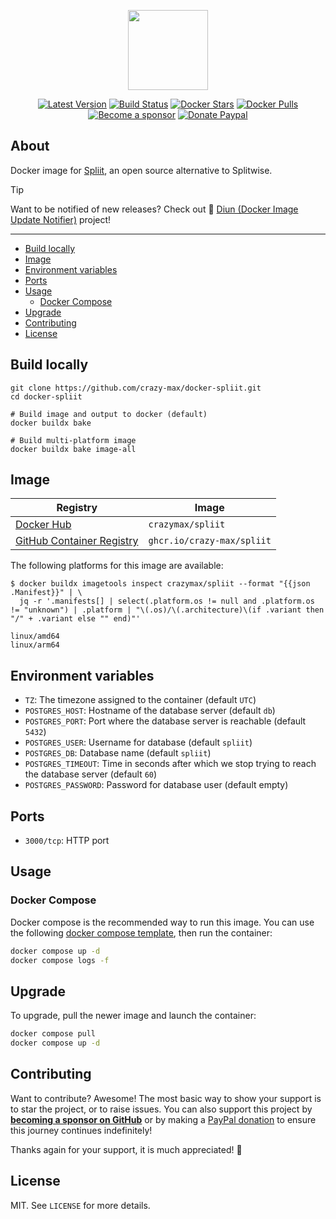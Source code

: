<p align="center"><a href="https://github.com/crazy-max/docker-spliit" target="_blank"><img height="128" src=".github/docker-spliit.jpg"></a></p>

<p align="center">
  <a href="https://hub.docker.com/r/crazymax/spliit/tags?page=1&ordering=last_updated"><img src="https://img.shields.io/github/v/tag/crazy-max/docker-spliit?label=version&style=flat-square" alt="Latest Version"></a>
  <a href="https://github.com/crazy-max/docker-spliit/actions?workflow=build"><img src="https://img.shields.io/github/actions/workflow/status/crazy-max/docker-spliit/build.yml?label=build&logo=github&style=flat-square" alt="Build Status"></a>
  <a href="https://hub.docker.com/r/crazymax/spliit/"><img src="https://img.shields.io/docker/stars/crazymax/spliit.svg?style=flat-square&logo=docker" alt="Docker Stars"></a>
  <a href="https://hub.docker.com/r/crazymax/spliit/"><img src="https://img.shields.io/docker/pulls/crazymax/spliit.svg?style=flat-square&logo=docker" alt="Docker Pulls"></a>
  <br /><a href="https://github.com/sponsors/crazy-max"><img src="https://img.shields.io/badge/sponsor-crazy--max-181717.svg?logo=github&style=flat-square" alt="Become a sponsor"></a>
  <a href="https://www.paypal.me/crazyws"><img src="https://img.shields.io/badge/donate-paypal-00457c.svg?logo=paypal&style=flat-square" alt="Donate Paypal"></a>
</p>

## About

Docker image for [Spliit](https://github.com/spliit-app/spliit), an open source
alternative to Splitwise.

> [!TIP] 
> Want to be notified of new releases? Check out 🔔 [Diun (Docker Image Update Notifier)](https://github.com/crazy-max/diun)
> project!

___

* [Build locally](#build-locally)
* [Image](#image)
* [Environment variables](#environment-variables)
* [Ports](#ports)
* [Usage](#usage)
  * [Docker Compose](#docker-compose)
* [Upgrade](#upgrade)
* [Contributing](#contributing)
* [License](#license)

## Build locally

```shell
git clone https://github.com/crazy-max/docker-spliit.git
cd docker-spliit

# Build image and output to docker (default)
docker buildx bake

# Build multi-platform image
docker buildx bake image-all
```

## Image

| Registry                                                                                          | Image                      |
|---------------------------------------------------------------------------------------------------|----------------------------|
| [Docker Hub](https://hub.docker.com/r/crazymax/spliit/)                                           | `crazymax/spliit`          |
| [GitHub Container Registry](https://github.com/users/crazy-max/packages/container/package/spliit) | `ghcr.io/crazy-max/spliit` |

The following platforms for this image are available:

```
$ docker buildx imagetools inspect crazymax/spliit --format "{{json .Manifest}}" | \
  jq -r '.manifests[] | select(.platform.os != null and .platform.os != "unknown") | .platform | "\(.os)/\(.architecture)\(if .variant then "/" + .variant else "" end)"'

linux/amd64
linux/arm64
```

## Environment variables

* `TZ`: The timezone assigned to the container (default `UTC`)
* `POSTGRES_HOST`: Hostname of the database server (default `db`)
* `POSTGRES_PORT`: Port where the database server is reachable (default `5432`)
* `POSTGRES_USER`: Username for database (default `spliit`)
* `POSTGRES_DB`: Database name (default `spliit`)
* `POSTGRES_TIMEOUT`: Time in seconds after which we stop trying to reach the database server (default `60`)
* `POSTGRES_PASSWORD`: Password for database user (default empty)

## Ports

* `3000/tcp`: HTTP port

## Usage

### Docker Compose

Docker compose is the recommended way to run this image. You can use the
following [docker compose template](examples/compose/compose.yml), then run
the container:

```bash
docker compose up -d
docker compose logs -f
```

## Upgrade

To upgrade, pull the newer image and launch the container:

```bash
docker compose pull
docker compose up -d
```

## Contributing

Want to contribute? Awesome! The most basic way to show your support is to star
the project, or to raise issues. You can also support this project by [**becoming a sponsor on GitHub**](https://github.com/sponsors/crazy-max)
or by making a [PayPal donation](https://www.paypal.me/crazyws) to ensure this
journey continues indefinitely!

Thanks again for your support, it is much appreciated! :pray:

## License

MIT. See `LICENSE` for more details.
